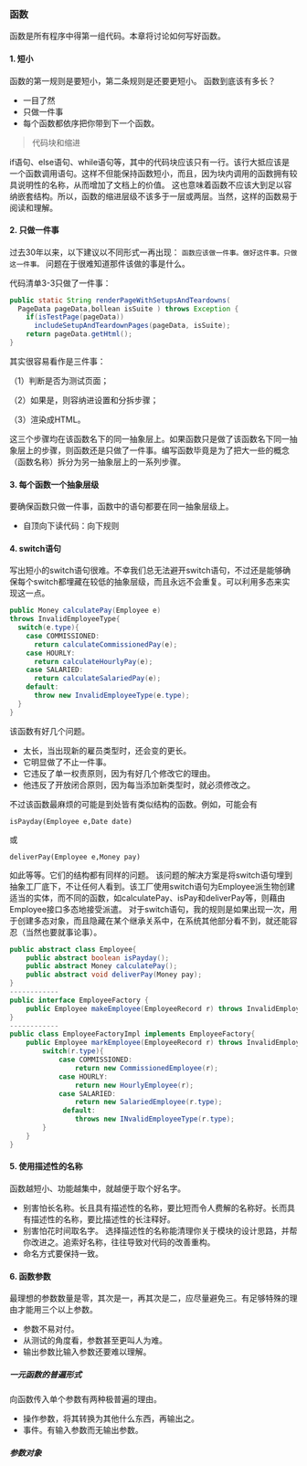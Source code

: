 ### 函数
函数是所有程序中得第一组代码。本章将讨论如何写好函数。

#### 1. 短小
函数的第一规则是要短小，第二条规则是还要更短小。
函数到底该有多长？
- 一目了然
- 只做一件事
- 每个函数都依序把你带到下一个函数。

> 代码块和缩进

if语句、else语句、while语句等，其中的代码块应该只有一行。该行大抵应该是一个函数调用语句。这样不但能保持函数短小，而且，因为块内调用的函数拥有较具说明性的名称，从而增加了文档上的价值。
这也意味着函数不应该大到足以容纳嵌套结构。所以，函数的缩进层级不该多于一层或两层。当然，这样的函数易于阅读和理解。

#### 2. 只做一件事
过去30年以来，以下建议以不同形式一再出现：
`函数应该做一件事。做好这件事。只做这一件事。`
问题在于很难知道那件该做的事是什么。

代码清单3-3只做了一件事：
```java
public static String renderPageWithSetupsAndTeardowns(
  PageData pageData,bollean isSuite ) throws Exception {
    if(isTestPage(pageData))
      includeSetupAndTeardownPages(pageData, isSuite);
    return pageData.getHtml();
}
```
其实很容易看作是三件事：

（1）判断是否为测试页面；

（2）如果是，则容纳进设置和分拆步骤；

（3）渲染成HTML。

这三个步骤均在该函数名下的同一抽象层上。如果函数只是做了该函数名下同一抽象层上的步骤，则函数还是只做了一件事。编写函数毕竟是为了把大一些的概念（函数名称）拆分为另一抽象层上的一系列步骤。

#### 3. 每个函数一个抽象层级
要确保函数只做一件事，函数中的语句都要在同一抽象层级上。

- 自顶向下读代码：向下规则


#### 4. switch语句
写出短小的switch语句很难。不幸我们总无法避开switch语句，不过还是能够确保每个switch都埋藏在较低的抽象层级，而且永远不会重复。可以利用多态来实现这一点。
```java
public Money calculatePay(Employee e)
throws InvalidEmployeeType{
  switch(e.type){
    case COMMISSIONED:
      return calculateCommissionedPay(e);
    case HOURLY:
      return calculateHourlyPay(e);
    case SALARIED:
      return calculateSalariedPay(e);
    default:
      throw new InvalidEmployeeType(e.type);
  }
}
```
该函数有好几个问题。

- 太长，当出现新的雇员类型时，还会变的更长。
- 它明显做了不止一件事。
- 它违反了单一权责原则，因为有好几个修改它的理由。
- 他违反了开放闭合原则，因为每当添加新类型时，就必须修改之。

不过该函数最麻烦的可能是到处皆有类似结构的函数。例如，可能会有
```
isPayday(Employee e,Date date)
```
或
```
deliverPay(Employee e,Money pay)
```
如此等等。它们的结构都有同样的问题。
该问题的解决方案是将switch语句埋到抽象工厂底下，不让任何人看到。该工厂使用switch语句为Employee派生物创建适当的实体，而不同的函数，如calculatePay、isPay和deliverPay等，则藉由Employee接口多态地接受派遣。
对于switch语句，我的规则是如果出现一次，用于创建多态对象，而且隐藏在某个继承关系中，在系统其他部分看不到，就还能容忍（当然也要就事论事）。
```java
public abstract class Employee{
    public abstract boolean isPayday();
    public abstract Money calculatePay();
    public abstract void deliverPay(Money pay);
}
------------
public interface EmployeeFactory {
    public Employee makeEmployee(EmployeeRecord r) throws InvalidEmployeeType;
}
------------
public class EmployeeFactoryImpl implements EmployeeFactory{
    public Employee markEmployee(EmployeeRecord r) throws InvalidEmployeeType{
        switch(r.type){
            case COMMISSIONED:
                return new CommissionedEmployee(r);
            case HOURLY:
                return new HourlyEmployee(r);
            case SALARIED:
                return new SalariedEmployee(r.type);
             default:
                throws new INvalidEmployeeType(r.type);
        }
    }
}
```
#### 5. 使用描述性的名称
函数越短小、功能越集中，就越便于取个好名字。
- 别害怕长名称。长且具有描述性的名称，要比短而令人费解的名称好。长而具有描述性的名称，要比描述性的长注释好。
- 别害怕花时间取名字。
选择描述性的名称能清理你关于模块的设计思路，并帮你改进之。追索好名称，往往导致对代码的改善重构。
- 命名方式要保持一致。
#### 6. 函数参数
最理想的参数数量是零，其次是一，再其次是二，应尽量避免三。有足够特殊的理由才能用三个以上参数。
- 参数不易对付。
- 从测试的角度看，参数甚至更叫人为难。
- 输出参数比输入参数还要难以理解。
##### 一元函数的普遍形式
向函数传入单个参数有两种极普遍的理由。
- 操作参数，将其转换为其他什么东西，再输出之。
- 事件。有输入参数而无输出参数。
##### 参数对象

